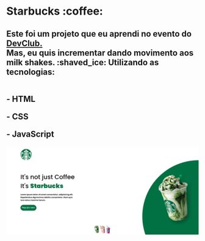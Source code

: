 <h1>Starbucks :coffee:</h1>
<h2>Este foi um projeto que eu aprendi no evento do <a href="https:devclub.com">DevClub.</a>
  <br>
Mas, eu quis incrementar dando movimento aos milk shakes. :shaved_ice: Utilizando as tecnologias:
  <br>
  <br>
<p>- HTML</p>
<p>- CSS</p>
<p>- JavaScript</p></h2>

<img src="https://github.com/BarbaraGoncalves28/projeto-starbucks/blob/master/img/starbucks-print.png?raw=true"/>
